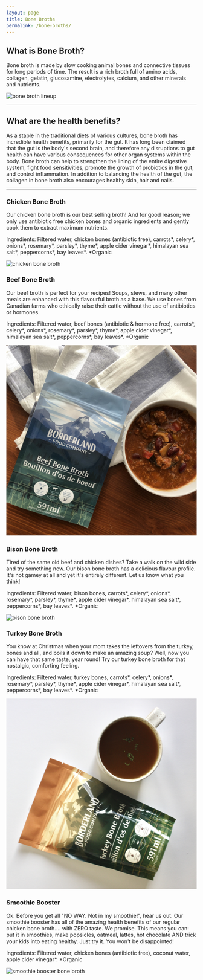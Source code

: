 ```yaml
---
layout: page
title: Bone Broths
permalink: /bone-broths/
---
```


## What is Bone Broth? 

Bone broth is made by slow cooking animal bones and connective tissues for long periods of time. The result is a rich broth full of amino acids, collagen, gelatin, glucosamine, electrolytes, calcium, and other minerals and nutrients.

<img src="/assets/images/DSCF7383.jpg" alt="bone broth lineup"/>

***

## What are the health benefits?

As a staple in the traditional diets of various cultures, bone broth has incredible health benefits, primarily for the gut. It has long been claimed that the gut is the body's second brain, and therefore any disruptions to gut health can have various consequences for other organ systems within the body. Bone broth can help to strengthen the lining of the entire digestive system, fight food sensitivities, promote the growth of probiotics in the gut, and control inflammation. In addition to balancing the health of the gut, the collagen in bone broth also encourages healthy skin, hair and nails.    

***

###  Chicken Bone Broth

Our chicken bone broth is our best selling broth! And for good reason; we only use antibiotic free chicken bones and organic ingredients and gently cook them to extract maximum nutrients.

Ingredients:
Filtered water, chicken bones (antibiotic free), carrots*, celery*, onions*, rosemary*, parsley*, thyme*, apple cider vinegar*, himalayan sea salt*, peppercorns*, bay leaves*.
*Organic

<img src="/assets/images/IMG_0573.jpg" alt="chicken bone broth"/>

### Beef Bone Broth

Our beef broth is perfect for your recipes! Soups, stews, and many other meals are enhanced with this flavourful broth as a base. We use bones from Canadian farms who ethically raise their cattle without the use of antibiotics or hormones.

Ingredients:
Filtered water, beef bones (antibiotic & hormone free), carrots*, celery*, onions*, rosemary*, parsley*, thyme*, apple cider vinegar*, himalayan sea salt*, peppercorns*, bay leaves*.
*Organic 

<img src="/assets/images/IMG_5178.jpeg" alt="beef bone broth"/>

### Bison Bone Broth

Tired of the same old beef and chicken dishes? Take a walk on the wild side and try something new. Our bison bone broth has a delicious flavour profile. It's not gamey at all and yet it's entirely different. Let us know what you think!

Ingredients:
Filtered water, bison bones, carrots*, celery*, onions*, rosemary*, parsley*, thyme*, apple cider vinegar*, himalayan sea salt*, peppercorns*, bay leaves*.
*Organic

<img src="/assets/images/IMG_0563.jpg" alt="bison bone broth"/>

### Turkey Bone Broth

You know at Christmas when your mom takes the leftovers from the turkey, bones and all, and boils it down to make an amazing soup? Well, now you can have that same taste, year round! Try our turkey bone broth for that nostalgic, comforting feeling.

Ingredients:
Filtered water, turkey bones, carrots*, celery*, onions*, rosemary*, parsley*, thyme*, apple cider vinegar*, himalayan sea salt*, peppercorns*, bay leaves*.
*Organic

<img src="/assets/images/IMG_1469.jpeg" alt="turkey bone broth"/>

### Smoothie Booster

Ok. Before you get all "NO WAY. Not in my smoothie!", hear us out. Our smoothie booster has all of the amazing health benefits of our regular chicken bone broth.... with ZERO taste. We promise. This means you can: put it in smoothies, make popsicles, oatmeal, lattes, hot chocolate AND trick your kids into eating healthy. Just try it. You won't be disappointed! 

Ingredients:
Filtered water, chicken bones (antibiotic free), coconut water, apple cider vinegar*.
*Organic

<img src="/assets/images/IMG_0545.jpg" alt="smoothie booster bone broth"/>